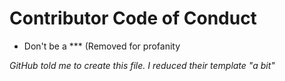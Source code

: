 # Contributor Code of Conduct

- Don't be a *** (Removed for profanity

*GitHub told me to create this file. I reduced their template "a bit"*
